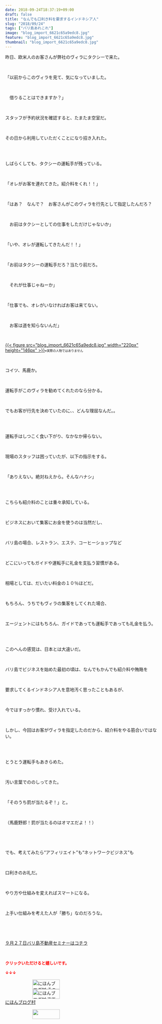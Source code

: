 ```yaml
---
date: 2018-09-24T18:37:19+09:00
draft: false
title: "なんでも口利き料を要求するインドネシア人"
slug: "2018/09/24"
tags: ["バリ島あれこれ"]
image: "blog_import_6621c65a9edc8.jpg"
feature: "blog_import_6621c65a9edc8.jpg"
thumbnail: "blog_import_6621c65a9edc8.jpg"
---
```

<p>昨日、欧米人のお客さんが弊社のヴィラにタクシーで来た。</p><p> </p><p>「以前からこのヴィラを見て、気になっていました。</p><p> </p><p>　借りることはできますか？」</p><p> </p><p>スタッフが予約状況を確認すると、たまたま空室だ。</p><p> </p><p>その日から利用していただくことになり招き入れた。</p><p> </p><p><br/>しばらくしても、タクシーの運転手が残っている。</p><p> </p><p>「オレがお客を連れてきた。紹介料をくれ！！」</p><p> </p><p>「はあ？　なんで？　お客さんがこのヴィラを行先として指定したんだろ？</p><p> </p><p>　お前はタクシーとしての仕事をしただけじゃないか」</p><p> </p><p>「いや、オレが運転してきたんだ！！」</p><p> </p><p>「お前はタクシーの運転手だろ？当たり前だろ。</p><p> </p><p>　それが仕事じゃねーか」</p><p> </p><p>「仕事でも、オレがいなければお客は来てない。</p><p> </p><p>　お客は道を知らないんだ」</p><p> </p><p><a href="blog_import_6621c65a9edc8.jpg">{{< figure src="blog_import_6621c65a9edc8.jpg" width="220px" height="146px" >}}</a><span style="font-size: 0.7em;">※実際の人物ではありません</span></p><p> </p><p>コイツ、馬鹿か。</p><p> </p><p>運転手がこのヴィラを勧めてくれたのなら分かる。</p><p> </p><p>でもお客が行先を決めていたのに、、どんな理屈なんだ。。</p><p> </p><p><br/>運転手はしつこく食い下がり、なかなか帰らない。</p><p> </p><p>現場のスタッフは困っていたが、以下の指示をする。</p><p> </p><p>「ありえない。絶対ねえから。そんなハナシ」</p><p> </p><p><br/>こちらも紹介料のことは重々承知している。</p><p> </p><p>ビジネスにおいて集客にお金を使うのは当然だし、</p><p> </p><p>バリ島の場合、レストラン、エステ、コーヒーショップなど</p><p> </p><p>どこにいってもガイドや運転手に礼金を支払う習慣がある。</p><p> </p><p>相場としては、だいたい料金の１０％ほどだ。</p><p> </p><p>もちろん、うちでもヴィラの集客をしてくれた場合、</p><p> </p><p>エージェントにはもちろん、ガイドであっても運転手であっても礼金を払う。</p><p> </p><p><br/>このへんの感覚は、日本とは大違いだ。</p><p> </p><p>バリ島でビジネスを始めた最初の頃は、なんでもかんでも紹介料や賄賂を</p><p> </p><p>要求してくるインドネシア人を意地汚く思ったこともあるが、</p><p> </p><p>今ではすっかり慣れ、受け入れている。</p><p> </p><p>しかし、今回はお客がヴィラを指定したのだから、紹介料をやる筋合いではない。</p><p> </p><p> <br/>とうとう運転手もあきらめた。</p><p> </p><p>汚い言葉でののしってきた。</p><p> </p><p>「そのうち罰が当たるぞ！」と。</p><p> </p><p>（馬鹿野郎！罰が当たるのはオマエだよ！！）</p><p> </p><p> </p><p>でも、考えてみたら“アフィリエイト”も“ネットワークビジネス”も</p><p> </p><p>口利きのお礼だ。</p><p> </p><p>やり方や仕組みを変えればスマートになる。</p><p> </p><p>上手い仕組みを考えた人が「勝ち」なのだろうな。</p><p> </p><p> </p><p><a href="entry-12406079825.html" target="_blank">９月２７日バリ島不動産セミナーはコチラ</a></p><p> </p><p><font color="#ff0000" size="2"><strong>クリックいただけると嬉しいです。</strong></font></p><p><font color="#ff0000" size="2"><strong>↓↓↓</strong></font></p><p><a href="ranking.html?p_cid=01260127" id="&amp;blogmura_banner" target="_blank"><img alt="にほんブログ村 その他生活ブログ 不動産投資へ" border="0" height="31" src="data:image/svg+xml;charset=utf-8,%3Csvg%20xmlns%3D%22http%3A%2F%2Fwww.w3.org%2F2000%2Fsvg%22%20title%3D%22Placeholder%20for%20Images%22%20role%3D%22presentation%22%20viewBox%3D%220%200%2088%2031%22%20%2F%3E" width="88" data-src="https://img-proxy.blog-video.jp/images?url=http%3A%2F%2Flife.blogmura.com%2Fhudousantoushi%2Fimg%2Fhudousantoushi88_31.gif" style="aspect-ratio: auto 88 / 31;"/><noscript><img alt="にほんブログ村 その他生活ブログ 不動産投資へ" border="0" height="31" src="https://img-proxy.blog-video.jp/images?url=http%3A%2F%2Flife.blogmura.com%2Fhudousantoushi%2Fimg%2Fhudousantoushi88_31.gif" width="88"></noscript></a><br/><a href="ranking.html?p_cid=01260127" target="_blank"><img alt="にほんブログ村 海外生活ブログ バリ島情報へ" border="0" height="31" src="data:image/svg+xml;charset=utf-8,%3Csvg%20xmlns%3D%22http%3A%2F%2Fwww.w3.org%2F2000%2Fsvg%22%20title%3D%22Placeholder%20for%20Images%22%20role%3D%22presentation%22%20viewBox%3D%220%200%2088%2031%22%20%2F%3E" width="88" data-src="https://img-proxy.blog-video.jp/images?url=http%3A%2F%2Foverseas.blogmura.com%2Fbali%2Fimg%2Fbali88_31.gif" style="aspect-ratio: auto 88 / 31;"/><noscript><img alt="にほんブログ村 海外生活ブログ バリ島情報へ" border="0" height="31" src="https://img-proxy.blog-video.jp/images?url=http%3A%2F%2Foverseas.blogmura.com%2Fbali%2Fimg%2Fbali88_31.gif" width="88"></noscript></a><br/><a href="ranking.html?p_cid=01260127" target="_blank">にほんブログ村</a></p><p><a href="link.php?1804582" title="人気ブログランキングへ"><img border="0" height="31" src="data:image/svg+xml;charset=utf-8,%3Csvg%20xmlns%3D%22http%3A%2F%2Fwww.w3.org%2F2000%2Fsvg%22%20title%3D%22Placeholder%20for%20Images%22%20role%3D%22presentation%22%20viewBox%3D%220%200%2088%2031%22%20%2F%3E" width="88" data-src="https://blog.with2.net/img/banner/banner_22.gif" style="aspect-ratio: auto 88 / 31;"/><noscript><img border="0" height="31" src="https://blog.with2.net/img/banner/banner_22.gif" width="88"></noscript></a></p><p> </p>

